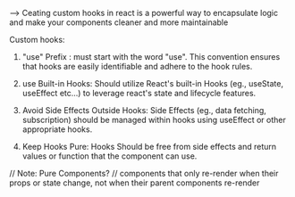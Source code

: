 <!-- Custom Hooks -->

--> Ceating custom hooks in react is a powerful way to encapsulate logic and make your components cleaner and more maintainable

<!-- Rules for custom Hooks -->

Custom hooks:

1. "use" Prefix : must start with the word "use". This convention ensures that hooks are easily identifiable and adhere to the hook rules.

2. use Built-in Hooks: Should utilize React's built-in Hooks (eg., useState, useEffect etc...) to leverage react's state and lifecycle features.

3. Avoid Side Effects Outside Hooks: Side Effects (eg., data fetching, subscription) should be managed within hooks using useEffect or other appropriate hooks.

4. Keep Hooks Pure: Hooks Should be free from side effects and return values or function that the component can use.

// Note: Pure Components?
// components that only re-render when their props or state change, not when their parent components re-render
